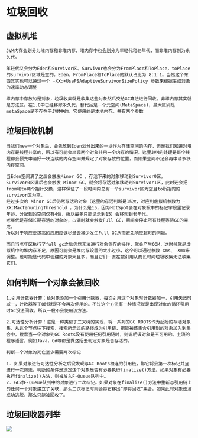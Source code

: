 # 垃圾回收
## 虚拟机堆

    JVM内存会划分为堆内存和非堆内存，堆内存中也会划分为年轻代和老年代，而非堆内存则为永久代。

    年轻代又会分为Eden和Survivor区。Survivor也会分为FromPlace和ToPlace，toPlace的survivor区域是空的。Eden，FromPlace和ToPlace的默认占比为 8:1:1。当然这个东西其实也可以通过一个 -XX:+UsePSAdaptiveSurvivorSizePolicy 参数来根据生成对象的速率动态调整

    堆内存中存放的是对象，垃圾收集就是收集这些对象然后交给GC算法进行回收。非堆内存其实就是方法区。在1.8中已经移除永久代，替代品是一个元空间(MetaSpace)，最大区别是metaSpace是不存在于JVM中的，它使用的是本地内存。并有两个参数

## 垃圾回收机制
    当我们new一个对象后，会先放到Eden划分出来的一块作为存储空间的内存，但是我们知道对堆内存是线程共享的，所以有可能会出现两个对象共用一个内存的情况。这里JVM的处理是每个线程都会预先申请好一块连续的内存空间并规定了对象存放的位置，而如果空间不足会再申请多块内存空间。

    当Eden空间满了之后会触发Minor GC ，存活下来的对象移动到Survivor0区。
    Survivor0区满后也会触发 Minor GC，就会将存活对象移动到Survivor1区，此时还会把from和to两个指针交换，这样保证了一段时间内总有一个survivor区为空且to所指向的survivor区为空。
    经过多次的 Minor GC后仍然存活的对象（这里的存活判断是15次，对应到虚拟机参数为 -XX:MaxTenuringThreshold 。为什么是15，因为HotSpot会在对象投中的标记字段里记录年龄，分配到的空间仅有4位，所以最多只能记录到15）会移动到老年代。
    老年代是存储长期存活的对象的，占满时就会触发Full GC，期间会停止所有线程等待GC的完成。
    所以对于响应要求高的应用应该尽量去减少发生Full GC从而避免响应超时的问题。

    而且当老年区执行了full gc之后仍然无法进行对象保存的操作，就会产生OOM，这时候就是虚拟机中的堆内存不足，原因可能会是堆内存设置的大小过小，这个可以通过参数-Xms、-Xmx来调整。也可能是代码中创建的对象大且多，而且它们一直在被引用从而长时间垃圾收集无法收集它们。

## 如何判断一个对象会被回收
    1.引用计数器计算：给对象添加一个引用计数器，每次引用这个对象时计数器加一，引用失效时减一，计数器等于0时就是不会再次使用的。不过这个方法有一种情况就是出现对象的循环引用时GC没法回收。所以一般不会使用该方法。

    2.可达性分析计算：这是一种类似于二叉树的实现，将一系列的GC ROOTS作为起始的存活对象集，从这个节点往下搜索，搜索所走过的路径成为引用链，把能被该集合引用到的对象加入到集合中。搜索当一个对象到GC Roots没有使用任何引用链时，则说明该对象是不可用的。主流的程序语言，例如Java，C#等都是靠这招去判定对象是否存活的。
    
    判断一个对象的死亡至少需要两次标记

    1. 如果对象进行可达性分析之后没发现与GC Roots相连的引用链，那它将会第一次标记并且进行一次筛选。判断的条件是决定这个对象是否有必要执行finalize()方法。如果对象有必要执行finalize()方法，则被放入F-Queue队列中。
    2. GC对F-Queue队列中的对象进行二次标记。如果对象在finalize()方法中重新与引用链上的任何一个对象建立了关联，那么二次标记时则会将它移出“即将回收”集合。如果此时对象还没成功逃脱，那么只能被回收了。

## 垃圾回收器列举
![](https://camo.githubusercontent.com/b84172057b6de1351d8c1cc0ad709ef78917dd1a92e40f6fae287e32f10433eb/68747470733a2f2f6d792d626c6f672d746f2d7573652e6f73732d636e2d6265696a696e672e616c6979756e63732e636f6d2f323031392d31312f31316539646364306631656534663235383336653666316334373130346335312d6e65772d696d61676536396531633536612d316434302d343933612d393930312d3665666336343761303166332e706e67)